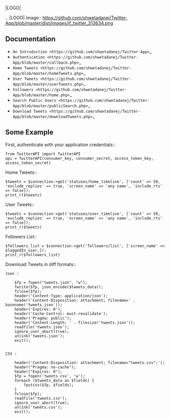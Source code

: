 |LOGO|

.. |LOGO| image:: https://github.com/shwetadanej/Twitter-App/blob/master/dist/images/if_twitter_313634.png 

Documentation
-------------
* `An Introduction <https://github.com/shwetadanej/Twitter-App>`_
* `Authentication <https://github.com/shwetadanej/Twitter-App/blob/master/callback.php>`_
* `Home Tweets <https://github.com/shwetadanej/Twitter-App/blob/master/homeTweets.php>`_
* `User Tweets <https://github.com/shwetadanej/Twitter-App/blob/master/userTweets.php>`_
* `Followers <https://github.com/shwetadanej/Twitter-App/blob/master/home.php>`_
* `Search Public Users <https://github.com/shwetadanej/Twitter-App/blob/master/publicSearch.php>`_
* `Download Tweets <https://github.com/shwetadanej/Twitter-App/blob/master/downloadTweets.php>`_

Some Example
------------

First, authenticate with your application credentials::

	from TwitterAPI import TwitterAPI
	api = TwitterAPI(consumer_key, consumer_secret, access_token_key, access_token_secret)

Home Tweets::

	$tweets = $connection->get('statuses/home_timeline', ['count' => 50, 'exclude_replies' => true, 'screen_name' => 'any name', 'include_rts' => false]);
	print_r($tweets)

User Tweets::

	$tweets = $connection->get('statuses/user_timeline', ['count' => 50, 'exclude_replies' => true, 'screen_name' => 'any name', 'include_rts' => false]);    
	print_r($tweets)

Followers List::

	$followers_list = $connection->get('followers/list', ['screen_name' => $loggedIn_user,]);
  	print_r($followers_list)

Download Tweets in diff formats::

	Json :

        $fp = fopen("tweets.json", "w");
        fwrite($fp, json_encode($tweets_data));
        fclose($fp);
        header('Content-Type: application/json');
        header('Content-Disposition: attachment; filename=' . basename('tweets.json'));
        header('Expires: 0');
        header('Cache-Control: must-revalidate');
        header('Pragma: public');
        header('Content-Length: ' . filesize('tweets.json'));
        readfile('tweets.json');
        ignore_user_abort(true);
        unlink('tweets.json');
        exit();

  
	CSV :

        header('Content-Disposition: attachment; filename="tweets.csv";');
        header("Pragma: no-cache");
        header("Expires: 0");
        $fp = fopen('tweets.csv', 'w');
        foreach ($tweets_data as $fields) {
            fputcsv($fp, $fields);
        }
        fclose($fp);
        readfile('tweets.csv');
        ignore_user_abort(true);
        unlink('tweets.csv');
        exit();
